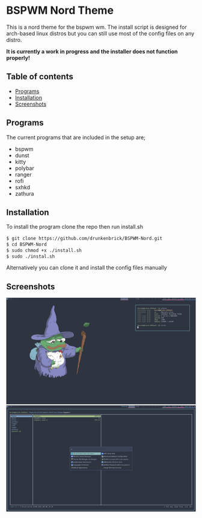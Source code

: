 # BSPWM Nord Theme
This is a nord theme for the bspwm wm. The install script is designed for arch-based linux distros but you can still use most of the config files on any distro. 

**It is currently a work in progress and the installer does not function properly!**

## Table of contents
* [Programs](#programs)
* [Installation](#installation)
* [Screenshots](#screenshots)

## Programs 
The current programs that are included in the setup are;
* bspwm
* dunst
* kitty
* polybar
* ranger
* rofi
* sxhkd
* zathura

## Installation
To install the program clone the repo then run install.sh
```
$ git clone https://github.com/drunkenbrick/BSPWM-Nord.git
$ cd BSPWM-Nord
$ sudo chmod +x ./install.sh
$ sudo ./instal.sh
```
Alternatively you can clone it and install the config files manually

## Screenshots
![Screenshot 1](./Screenshots/image1.png)
![Screenshot 2](./Screenshots/image2.png)
